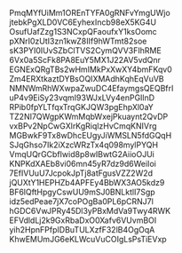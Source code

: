 PmqMYfUiMm1OREnTYFA0gRNFvYmgUWjo
jtebkPgXLD0VC6EyhexIncb98eX5KG4U
OsufUafZzg1S3NCxpQFaoufxY1ksOomc
pXNrI0zUtI3zn1kwZ8IIf9hWTmt82soe
sK3PYI0IUvSZbClTVS2CymQVV3FIhRME
6Vx0a5ScFk8PA8EuY5MX1J22AV5vdQnr
EGNExQRgTBs2wHmIMkPxXwXY4bmFKqv0
Zm4ERXtkaztDYBsOQIXMAdhKqhEqVuVB
NMNWmRhWXwpaZwuDC4EfaymgsQEQBfrI
uP4v9EiSy23vqmI93WJxLVy4enPGIlnD
RPib0fpYLTfqxTrqGKJQW3pgEhpXl0aY
TZ2NI7QWgpKWmMqbWxejPkuaynt2QvDP
vxBPv2NpCwGXlrKgRiqlzHvCmqKNIVrg
MGBwkF9Tx8wDhcEUgyJiWMSLN5fdGQqH
SJqGhso7Ik2iXzcWRzTx4q098mylPYQH
VmqUQrGCbfIwid8p8wIBwtG2AiioOJUi
KNPKdXAEb8vi06mn45yR7dz9d6WeiIoi
7EfIVUuU7JcpokJpTj8atFgusVZZ2W2d
jQUXtY1HEPHZb4APFEy4BbWX3AO5kdz9
BF6lQftHpgyCswUU9mSJ0BNLktlI7Sgp
idz5edPeae7jX7coPOgBa0PL6pCRNJ7l
hGDC6VwJPRy45Dl3yPBxMdVa9Twy4RWK
EFVdldLj2k9GxRbaDxO0Xafv6VUvmBOI
yih2HpnFPfpIDBuTULXzfF32lB4OgOqA
KhwEMUmJG6eKLWcuVuCOIgLsPsTiEVxp
